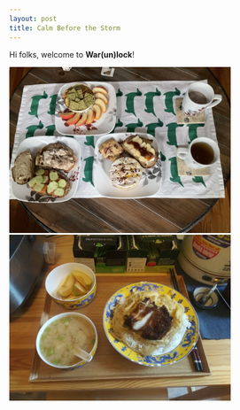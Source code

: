 ```yaml
---
layout: post
title: Calm Before the Storm
---
```


Hi folks, welcome to **War(un)lock**!

<img src="/images/blog4-high_tea.jpg" width="400"> <img src="/images/blog4-oyakodon.jpg" width="400">
